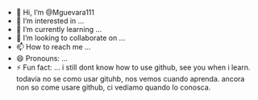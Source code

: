 - 👋 Hi, I’m @Mguevara111
- 👀 I’m interested in ...
- 🌱 I’m currently learning ...
- 💞️ I’m looking to collaborate on ...
- 📫 How to reach me ...
- 😄 Pronouns: ...
- ⚡ Fun fact: ...
i still dont know how to use github, see you when i learn.
todavia no se como usar gituhb, nos vemos cuando aprenda.
ancora non so come usare github, ci vediamo quando lo conosca.
<!---
Mguevara111/Mguevara111 is a ✨ special ✨ repository because its `README.md` (this file) appears on your GitHub profile.
You can click the Preview link to take a look at your changes.
--->
